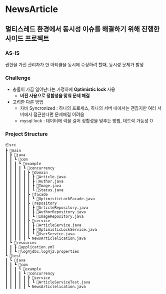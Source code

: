 # NewsArticle
## 멀티스레드 환경에서 동시성 이슈를 해결하기 위해 진행한 사이드 프로젝트
### AS-IS

권한을 가진 관리자가 한 아티클을 동시에 수정하려 할때, 동시성 문제가 발생

### Challenge
- 충돌이 가끔 일어난다는 가정하에 **Optimistic lock** 사용
  -  **버전 사용으로 정합성을 맞춰 문제 해결**
- 고려한 다른 방법
  - 자바 Syncronized : 하나의 프로세스, 하나의 서버 내에서는 괜찮지만 여러 서버에서 접근한다면 문제해결 어려움
  - mysql lock : 데이터에 락을 걸어 정합성을 맞추는 방법, 데드락 가능성 O
  
### Project Structure
    📦src
    ┣ 📂main
    ┃ ┣ 📂java
    ┃ ┃ ┗ 📂com
    ┃ ┃ ┃ ┗ 📂example
    ┃ ┃ ┃ ┃ ┗ 📂concurrency
    ┃ ┃ ┃ ┃ ┃ ┣ 📂domain
    ┃ ┃ ┃ ┃ ┃ ┃ ┣ 📜Article.java
    ┃ ┃ ┃ ┃ ┃ ┃ ┣ 📜Author.java
    ┃ ┃ ┃ ┃ ┃ ┃ ┣ 📜Image.java
    ┃ ┃ ┃ ┃ ┃ ┃ ┗ 📜Status.java
    ┃ ┃ ┃ ┃ ┃ ┣ 📂facade
    ┃ ┃ ┃ ┃ ┃ ┃ ┗ 📜OptimisticLockFacade.java
    ┃ ┃ ┃ ┃ ┃ ┣ 📂repository
    ┃ ┃ ┃ ┃ ┃ ┃ ┣ 📜ArticleRepository.java
    ┃ ┃ ┃ ┃ ┃ ┃ ┣ 📜AuthorRepository.java
    ┃ ┃ ┃ ┃ ┃ ┃ ┗ 📜ImageRepository.java
    ┃ ┃ ┃ ┃ ┃ ┣ 📂service
    ┃ ┃ ┃ ┃ ┃ ┃ ┣ 📜ArticleService.java
    ┃ ┃ ┃ ┃ ┃ ┃ ┣ 📜OptimisticLockService.java
    ┃ ┃ ┃ ┃ ┃ ┃ ┗ 📜UserService.java
    ┃ ┃ ┃ ┃ ┃ ┗ NewsArticlelication.java
    ┃ ┗ 📂resources
    ┃ ┃ ┣ 📜application.yml
    ┃ ┃ ┗ 📜log4jdbc.log4j2.properties
    ┗ 📂test
    ┃ ┗ 📂java
    ┃ ┃ ┗ 📂com
    ┃ ┃ ┃ ┗ 📂example
    ┃ ┃ ┃ ┃ ┗ 📂concurrency
    ┃ ┃ ┃ ┃ ┃ ┣ 📂service
    ┃ ┃ ┃ ┃ ┃ ┃ ┗ 📜ArticleServiceTest.java
    ┃ ┃ ┃ ┃ ┃ ┗ NewsArticlelication.java